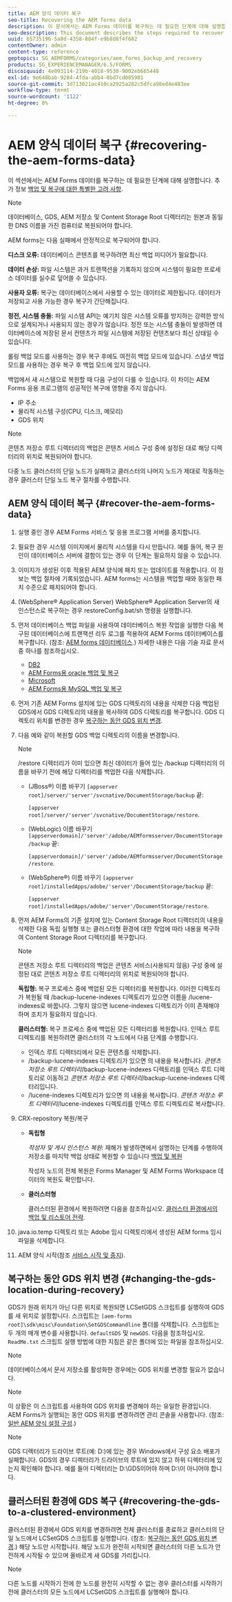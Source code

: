 ```yaml
---
title: AEM 양식 데이터 복구
seo-title: Recovering the AEM forms data
description: 이 문서에서는 AEM Forms 데이터를 복구하는 데 필요한 단계에 대해 설명합니다.
seo-description: This document describes the steps required to recover the AEM forms data.
uuid: b5735196-5a8d-4358-884f-e9b8d8f4f682
contentOwner: admin
content-type: reference
geptopics: SG_AEMFORMS/categories/aem_forms_backup_and_recovery
products: SG_EXPERIENCEMANAGER/6.5/FORMS
discoiquuid: 4e093114-219b-4018-9530-9002eb665448
exl-id: 9e648bab-9284-4fda-abb4-8bd7cd085981
source-git-commit: 3d713021ac410ca2925a282c5dfca98ed4e483ee
workflow-type: tm+mt
source-wordcount: '1122'
ht-degree: 0%

---
```


# AEM 양식 데이터 복구 {#recovering-the-aem-forms-data}

이 섹션에서는 AEM Forms 데이터를 복구하는 데 필요한 단계에 대해 설명합니다. 추가 정보 [백업 및 복구에 대한 특별한 고려 사항](/help/forms/using/admin-help/backup-recovery-strategy-aem-forms.md#special-considerations-for-backup-and-recovery).

>[!NOTE]
>
>데이터베이스, GDS, AEM 저장소 및 Content Storage Root 디렉터리는 원본과 동일한 DNS 이름을 가진 컴퓨터로 복원되어야 합니다.

AEM forms는 다음 실패에서 안정적으로 복구되어야 합니다.

**디스크 오류:** 데이터베이스 콘텐츠를 복구하려면 최신 백업 미디어가 필요합니다.

**데이터 손상:** 파일 시스템은 과거 트랜잭션을 기록하지 않으며 시스템이 필요한 프로세스 데이터를 실수로 덮어쓸 수 있습니다.

**사용자 오류:** 복구는 데이터베이스에서 사용할 수 있는 데이터로 제한됩니다. 데이터가 저장되고 사용 가능한 경우 복구가 간단해집니다.

**정전, 시스템 충돌:** 파일 시스템 API는 예기치 않은 시스템 오류를 방지하는 강력한 방식으로 설계되거나 사용되지 않는 경우가 많습니다. 정전 또는 시스템 충돌이 발생하면 데이터베이스에 저장된 문서 컨텐츠가 파일 시스템에 저장된 컨텐츠보다 최신 상태일 수 있습니다.

롤링 백업 모드를 사용하는 경우 복구 후에도 여전히 백업 모드에 있습니다. 스냅샷 백업 모드를 사용하는 경우 복구 후 백업 모드에 있지 않습니다.

백업에서 새 시스템으로 복원할 때 다음 구성이 다를 수 있습니다. 이 차이는 AEM Forms 응용 프로그램의 성공적인 복구에 영향을 주지 않습니다.

* IP 주소
* 물리적 시스템 구성(CPU, 디스크, 메모리)
* GDS 위치

>[!NOTE]
>
>콘텐츠 저장소 루트 디렉터리의 백업은 콘텐츠 서비스 구성 중에 설정된 대로 해당 디렉터리의 위치로 복원되어야 합니다.

다중 노드 클러스터의 단일 노드가 실패하고 클러스터의 나머지 노드가 제대로 작동하는 경우 클러스터 단일 노드 복구 절차를 수행합니다.

## AEM 양식 데이터 복구 {#recover-the-aem-forms-data}

1. 실행 중인 경우 AEM Forms 서비스 및 응용 프로그램 서버를 중지합니다.
1. 필요한 경우 시스템 이미지에서 물리적 시스템을 다시 만듭니다. 예를 들어, 복구 원인이 데이터베이스 서버에 결함이 있는 경우 이 단계는 필요하지 않을 수 있습니다.
1. 이미지가 생성된 이후 적용된 AEM 양식에 패치 또는 업데이트를 적용합니다. 이 정보는 백업 절차에 기록되었습니다. AEM forms는 시스템을 백업할 때와 동일한 패치 수준으로 패치되어야 합니다.
1. (WebSphere® Application Server) WebSphere® Application Server의 새 인스턴스로 복구하는 경우 restoreConfig.bat/sh 명령을 실행합니다.
1. 먼저 데이터베이스 백업 파일을 사용하여 데이터베이스 복원 작업을 실행한 다음 복구된 데이터베이스에 트랜잭션 리두 로그를 적용하여 AEM Forms 데이터베이스를 복구합니다. (참조: [AEM forms 데이터베이스](/help/forms/using/admin-help/files-back-recover.md#aem-forms-database).) 자세한 내용은 다음 기술 자료 문서 중 하나를 참조하십시오.

   * [DB2](/help/forms/using/admin-help/files-back-recover.md#db2)
   * [AEM Forms용 oracle 백업 및 복구](/help/forms/using/admin-help/files-back-recover.md#oracle)
   * [Microsoft](/help/forms/using/admin-help/files-back-recover.md#sql-server)
   * [AEM Forms용 MySQL 백업 및 복구](/help/forms/using/admin-help/files-back-recover.md#mysql)

1. 먼저 기존 AEM Forms 설치에 있는 GDS 디렉토리의 내용을 삭제한 다음 백업된 GDS에서 GDS 디렉토리의 내용을 복사하여 GDS 디렉토리를 복구합니다. GDS 디렉토리 위치를 변경한 경우 [복구하는 동안 GDS 위치 변경](recovering-aem-forms-data.md#changing-the-gds-location-during-recovery).
1. 다음 예와 같이 복원할 GDS 백업 디렉토리의 이름을 변경합니다.

   >[!NOTE]
   >
   >/restore 디렉터리가 이미 있으면 최신 데이터가 들어 있는 /backup 디렉터리의 이름을 바꾸기 전에 해당 디렉터리를 백업한 다음 삭제합니다.

   * (JBoss®) 이름 바꾸기 `[appserver root]/server/'server'/svcnative/DocumentStorage/backup` 끝:

      `[appserver root]/server/'server'/svcnative/DocumentStorage/restore`.

   * (WebLogic) 이름 바꾸기 `[appserverdomain]/'server'/adobe/AEMformsserver/DocumentStorage/backup` 끝:

      `[appserverdomain]/'server'/adobe/AEMformsserver/DocumentStorage/restore`.

   * (WebSphere®) 이름 바꾸기 `[appserver root]/installedApps/adobe/'server'/DocumentStorage/backup` 끝:

      `[appserver root]/installedApps/adobe/'server'/DocumentStorage/restore`.

1. 먼저 AEM Forms의 기존 설치에 있는 Content Storage Root 디렉터리의 내용을 삭제한 다음 독립 실행형 또는 클러스터형 환경에 대한 작업에 따라 내용을 복구하여 Content Storage Root 디렉터리를 복구합니다.

   >[!NOTE]
   >
   >콘텐츠 저장소 루트 디렉터리의 백업은 콘텐츠 서비스(사용되지 않음) 구성 중에 설정된 대로 콘텐츠 저장소 루트 디렉터리의 위치로 복원되어야 합니다.

   **독립형:** 복구 프로세스 중에 백업된 모든 디렉터리를 복원합니다. 이러한 디렉토리가 복원될 때 /backup-lucene-indexes 디렉토리가 있으면 이름을 /lucene-indexes로 바꿉니다. 그렇지 않으면 lucene-indexes 디렉토리가 이미 존재해야 하며 조치가 필요하지 않습니다.

   **클러스터형:** 복구 프로세스 중에 백업된 모든 디렉터리를 복원합니다. 인덱스 루트 디렉토리를 복원하려면 클러스터의 각 노드에서 다음 단계를 수행합니다.

   * 인덱스 루트 디렉터리에서 모든 콘텐츠를 삭제합니다.
   * /backup-lucene-indexes 디렉토리가 있으면 의 내용을 복사합니다. *콘텐츠 저장소 루트 디렉터리*/backup-lucene-indexes 디렉토리를 인덱스 루트 디렉토리로 이동하고 *콘텐츠 저장소 루트 디렉터리*/backup-lucene-indexes 디렉터리입니다.
   * /lucene-indexes 디렉토리가 있으면 의 내용을 복사합니다. *콘텐츠 저장소 루트 디렉터리*/lucene-indexes 디렉토리를 인덱스 루트 디렉토리로 복사합니다.

1. CRX-repository 복원/복구

   * **독립형**

      *작성자 및 게시 인스턴스 복원*: 재해가 발생하면에서 설명하는 단계를 수행하여 저장소를 마지막 백업 상태로 복원할 수 있습니다 [백업 및 복원](https://helpx.adobe.com/experience-manager/kb/CRXBackupAndRestoreProcedure.html)

      작성자 노드의 전체 복원은 Forms Manager 및 AEM Forms Workspace 데이터의 복원도 확인합니다.

   * **클러스터형**

      클러스터된 환경에서 복원하려면 다음을 참조하십시오. [클러스터 환경에서의 백업 및 리스토어 전략](/help/forms/using/admin-help/strategy-backup-restore-clustered-environment.md#strategy-for-backup-and-restore-in-a-clustered-environment).

1. java.io.temp 디렉토리 또는 Adobe 임시 디렉토리에서 생성된 AEM forms 임시 파일을 삭제합니다.
1. AEM 양식 시작(참조 [서비스 시작 및 중지](/help/forms/using/admin-help/starting-stopping-services.md#starting-and-stopping-services))<!-- BROKEN LINK and the application server(s) (see [Maintaining the Application Server](/help/forms/using/admin-help/topics/maintaining-the-application-server.md))-->.

## 복구하는 동안 GDS 위치 변경 {#changing-the-gds-location-during-recovery}

GDS가 원래 위치가 아닌 다른 위치로 복원되면 LCSetGDS 스크립트를 실행하여 GDS를 새 위치로 설정합니다. 스크립트는 `[aem-forms root]\sdk\misc\Foundation\SetGDSCommandline` 폴더를 삭제합니다. 스크립트는 두 개의 매개 변수를 사용합니다. `defaultGDS` 및 `newGDS`. 다음을 참조하십시오. `ReadMe.txt` 스크립트 실행 방법에 대한 지침은 같은 폴더에 있는 파일을 참조하십시오.

>[!NOTE]
>
>데이터베이스에서 문서 저장소를 활성화한 경우에는 GDS 위치를 변경할 필요가 없습니다.

>[!NOTE]
>
>이 상황은 이 스크립트를 사용하여 GDS 위치를 변경해야 하는 유일한 환경입니다. AEM Forms가 실행되는 동안 GDS 위치를 변경하려면 관리 콘솔을 사용합니다. (참조: [일반 AEM 양식 설정 구성](/help/forms/using/admin-help/configure-general-aem-forms-settings.md#configure-general-aem-forms-settings).)

>[!NOTE]
>
>GDS 디렉터리가 드라이브 루트(예: D:\)에 있는 경우 Windows에서 구성 요소 배포가 실패합니다. GDS의 경우 디렉터리가 드라이브의 루트에 있지 않고 하위 디렉터리에 있는지 확인해야 합니다. 예를 들어 디렉터리는 D:\GDS이어야 하며 D:\이 아니어야 합니다.

## 클러스터된 환경에 GDS 복구 {#recovering-the-gds-to-a-clustered-environment}

클러스터된 환경에서 GDS 위치를 변경하려면 전체 클러스터를 종료하고 클러스터의 단일 노드에서 LCSetGDS 스크립트를 실행합니다. (참조: [복구하는 동안 GDS 위치 변경](recovering-aem-forms-data.md#changing-the-gds-location-during-recovery).) 해당 노드만 시작합니다. 해당 노드가 완전히 시작되면 클러스터의 다른 노드가 안전하게 시작될 수 있으며 올바르게 새 GDS를 가리킵니다.

>[!NOTE]
>
>다른 노드를 시작하기 전에 한 노드를 완전히 시작할 수 없는 경우 클러스터를 시작하기 전에 클러스터의 모든 노드에서 LCSetGDS 스크립트를 실행해야 합니다.
